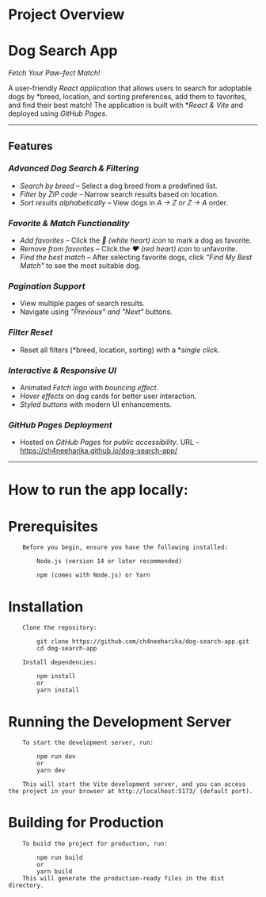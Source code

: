 # Project Overview
#  Dog Search App

*Fetch Your Paw-fect Match!*

A user-friendly *React application* that allows users to search for adoptable dogs by *breed, location, and sorting preferences, add them to favorites, and find their best match! The application is built with **React & Vite* and deployed using *GitHub Pages*.

---

##  Features

###  *Advanced Dog Search & Filtering*

- *Search by breed* – Select a dog breed from a predefined list.
- *Filter by ZIP code* – Narrow search results based on location.
- *Sort results alphabetically* – View dogs in *A → Z or Z → A* order.

###  *Favorite & Match Functionality*

- *Add favorites* – Click the *🤍 (white heart) icon* to mark a dog as favorite.
- *Remove from favorites* – Click the *❤ (red heart) icon* to unfavorite.
- *Find the best match* – After selecting favorite dogs, click *"Find My Best Match"* to see the most suitable dog.

###  *Pagination Support*

- View multiple pages of search results.
- Navigate using *"Previous" and "Next"* buttons.

###  *Filter Reset*

- Reset all filters (*breed, location, sorting) with a **single click*.

###  *Interactive & Responsive UI*

- Animated *Fetch logo* with *bouncing effect*.
- *Hover effects* on dog cards for better user interaction.
- *Styled buttons* with modern UI enhancements.

### *GitHub Pages Deployment*

- Hosted on *GitHub Pages* for *public accessibility*.
  URL - https://ch4neeharika.github.io/dog-search-app/

---



# How to run the app locally:
   # Prerequisites

        Before you begin, ensure you have the following installed:

            Node.js (version 14 or later recommended)

            npm (comes with Node.js) or Yarn
        
   # Installation

        Clone the repository:

            git clone https://github.com/ch4neeharika/dog-search-app.git
            cd dog-search-app

        Install dependencies:

            npm install
            or
            yarn install

   # Running the Development Server

        To start the development server, run:

            npm run dev
            or
            yarn dev

        This will start the Vite development server, and you can access the project in your browser at http://localhost:5173/ (default port).    

   # Building for Production

        To build the project for production, run:

            npm run build
            or
            yarn build
        This will generate the production-ready files in the dist directory.
